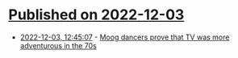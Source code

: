 # [Published on 2022-12-03](index.md)

* [2022-12-03, 12:45:07](https://news.ycombinator.com/item?id=33843069) - [Moog dancers prove that TV was more adventurous in the 70s](https://www.synthtopia.com/content/2022/12/02/moog-dancers-prove-that-tv-was-a-lot-more-adventurous-in-the-70s/)
